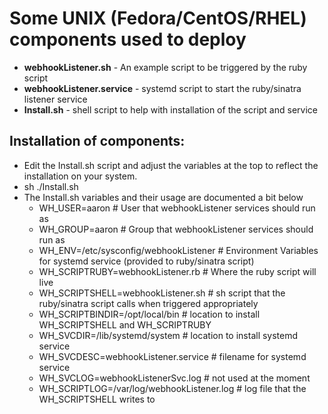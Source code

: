# Some UNIX (Fedora/CentOS/RHEL) components used to deploy

+ __webhookListener.sh__ - An example script to be triggered by the ruby script
+ __webhookListener.service__ - systemd script to start the ruby/sinatra listener service
+ __Install.sh__ - shell script to help with installation of the script and service

## Installation of components:
+ Edit the Install.sh script and adjust the variables at the top to reflect the installation on your system.
+ sh ./Install.sh
+ The Install.sh variables and their usage are documented a bit below
  + WH_USER=aaron                                # User that webhookListener services should run as
  + WH_GROUP=aaron                               # Group that webhookListener services should run as
  + WH_ENV=/etc/sysconfig/webhookListener        # Environment Variables for systemd service (provided to ruby/sinatra script)
  + WH_SCRIPTRUBY=webhookListener.rb             # Where the ruby script will live
  + WH_SCRIPTSHELL=webhookListener.sh            # sh script that the ruby/sinatra script calls when triggered appropriately
  + WH_SCRIPTBINDIR=/opt/local/bin               # location to install WH_SCRIPTSHELL and WH_SCRIPTRUBY
  + WH_SVCDIR=/lib/systemd/system                # location to install systemd service
  + WH_SVCDESC=webhookListener.service           # filename for systemd service
  + WH_SVCLOG=webhookListenerSvc.log             # not used at the moment
  + WH_SCRIPTLOG=/var/log/webhookListener.log    # log file that the WH_SCRIPTSHELL writes to
